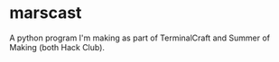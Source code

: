 # marscast
A python program I'm making as part of TerminalCraft and Summer of Making (both Hack Club).
